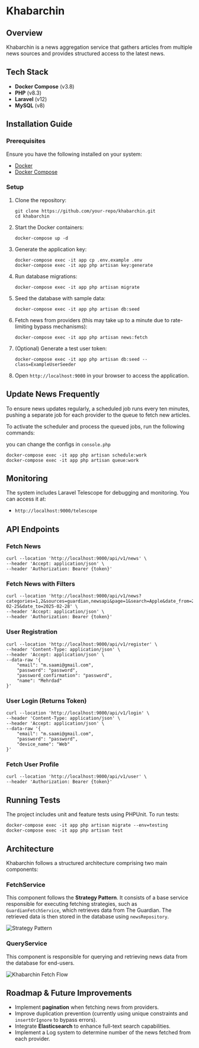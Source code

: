 # Khabarchin

## Overview
Khabarchin is a news aggregation service that gathers articles from multiple news sources and provides structured access to the latest news.

## Tech Stack
- **Docker Compose** (v3.8)
- **PHP** (v8.3)
- **Laravel** (v12)
- **MySQL** (v8)

## Installation Guide
### Prerequisites
Ensure you have the following installed on your system:
- [Docker](https://www.docker.com/)
- [Docker Compose](https://docs.docker.com/compose/install/)

### Setup
1. Clone the repository:
   ```shell
   git clone https://github.com/your-repo/khabarchin.git
   cd khabarchin
   ```

2. Start the Docker containers:
   ```shell
   docker-compose up -d
   ```

3. Generate the application key:
   ```shell
   docker-compose exec -it app cp .env.example .env
   docker-compose exec -it app php artisan key:generate
   ```

4. Run database migrations:
   ```shell
   docker-compose exec -it app php artisan migrate
   ```

5. Seed the database with sample data:
   ```shell
   docker-compose exec -it app php artisan db:seed
   ```

6. Fetch news from providers (this may take up to a minute due to rate-limiting bypass mechanisms):
   ```shell
   docker-compose exec -it app php artisan news:fetch
   ```

7. (Optional) Generate a test user token:
   ```shell
   docker-compose exec -it app php artisan db:seed --class=ExampleUserSeeder
   ```

8. Open `http://localhost:9000` in your browser to access the application.




## Update News Frequently

To ensure news updates regularly, a scheduled job runs every ten minutes, pushing a separate job for each provider to the queue to fetch new articles.

To activate the scheduler and process the queued jobs, run the following commands:

you can change the configs in `console.php`

```shell
docker-compose exec -it app php artisan schedule:work
docker-compose exec -it app php artisan queue:work
```



## Monitoring
The system includes Laravel Telescope for debugging and monitoring. You can access it at:
- `http://localhost:9000/telescope`

## API Endpoints
### Fetch News
```shell
curl --location 'http://localhost:9000/api/v1/news' \
--header 'Accept: application/json' \
--header 'Authorization: Bearer {token}'
```

### Fetch News with Filters
```shell
curl --location 'http://localhost:9000/api/v1/news?categories=1,2&sources=guardian,newsapi&page=1&search=Apple&date_from=2025-02-25&date_to=2025-02-28' \
--header 'Accept: application/json' \
--header 'Authorization: Bearer {token}'
```

### User Registration 
```shell
curl --location 'http://localhost:9000/api/v1/register' \
--header 'Content-Type: application/json' \
--header 'Accept: application/json' \
--data-raw '{
    "email": "m.saami@gmail.com",
    "password": "password",
    "password_confirmation": "password",
    "name": "Mehrdad"
}'
```

### User Login (Returns Token)
```shell
curl --location 'http://localhost:9000/api/v1/login' \
--header 'Content-Type: application/json' \
--header 'Accept: application/json' \
--data-raw '{
    "email": "m.saami@gmail.com",
    "password": "password",
    "device_name": "Web"
}'
```

### Fetch User Profile
```shell
curl --location 'http://localhost:9000/api/v1/user' \
--header 'Authorization: Bearer {token}'
```

## Running Tests
The project includes unit and feature tests using PHPUnit.
To run tests:
```shell
docker-compose exec -it app php artisan migrate --env=testing
docker-compose exec -it app php artisan test
```

## Architecture
Khabarchin follows a structured architecture comprising two main components:

### **FetchService**
This component follows the **Strategy Pattern**. It consists of a base service responsible for executing fetching strategies, such as `GuardianFetchService`, which retrieves data from The Guardian. The retrieved data is then stored in the database using `newsRepository`.

![Strategy Pattern](https://github.com/user-attachments/assets/b267a2a1-16fe-40a8-9d0a-5034ae5571bc)

### **QueryService**
This component is responsible for querying and retrieving news data from the database for end-users.

![Khabarchin Fetch Flow](https://github.com/user-attachments/assets/51647324-9840-4361-8508-8574719c4d43)

## Roadmap & Future Improvements
- Implement **pagination** when fetching news from providers.
- Improve duplication prevention (currently using unique constraints and `insertOrIgnore` to bypass errors).
- Integrate **Elasticsearch** to enhance full-text search capabilities.
- Implement a Log system to determine number of the news fetched from each provider.


